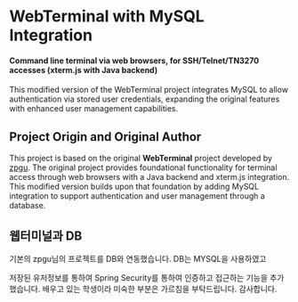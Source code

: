 # WebTerminal with MySQL Integration
#### Command line terminal via web browsers, for SSH/Telnet/TN3270 accesses (xterm.js with Java backend)

This modified version of the WebTerminal project integrates MySQL to allow authentication via stored user credentials, expanding the original features with enhanced user management capabilities.

## Project Origin and Original Author
This project is based on the original **WebTerminal** project developed by [zpgu](https://github.com/zpgu/WebTerminal). The original project provides foundational functionality for terminal access through web browsers with a Java backend and xterm.js integration. This modified version builds upon that foundation by adding MySQL integration to support authentication and user management through a database.

## 웹터미널과 DB
기본의 zpgu님의 프로젝트를 DB와 연동했습니다. 
DB는 MYSQL을 사용하였고

저장된 유저정보를 통하여 Spring Security를 통하여 인증하고 접근하는 기능을 추가했습니다.
배우고 있는 학생이라 미숙한 부분은 가르침을 부탁드립니다. 감사합니다.
